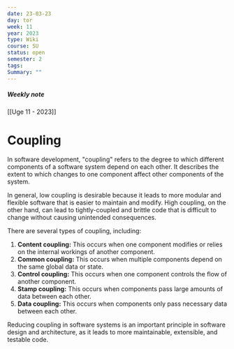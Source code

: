 ```yaml
---
date: 23-03-23
day: tor
week: 11
year: 2023
type: Wiki
course: SU
status: open
semester: 2
tags:
Summary: ""
---
```

##### Weekly note
[[Uge 11 - 2023]]

# Coupling
In software development, "coupling" refers to the degree to which different components of a software system depend on each other. It describes the extent to which changes to one component affect other components of the system.

In general, low coupling is desirable because it leads to more modular and flexible software that is easier to maintain and modify. High coupling, on the other hand, can lead to tightly-coupled and brittle code that is difficult to change without causing unintended consequences.

There are several types of coupling, including:

1.  **Content coupling:** This occurs when one component modifies or relies on the internal workings of another component.
2.  **Common coupling:** This occurs when multiple components depend on the same global data or state.
3.  **Control coupling:** This occurs when one component controls the flow of another component.
4.  **Stamp coupling:** This occurs when components pass large amounts of data between each other.    
5.  **Data coupling:** This occurs when components only pass necessary data between each other.

Reducing coupling in software systems is an important principle in software design and architecture, as it leads to more maintainable, extensible, and testable code.